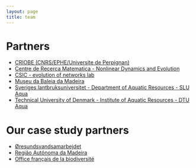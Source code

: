 ```yaml
---
layout: page
title: team
---
```


# Partners

* <a href="https://www.criobe.pf/en/home/" target="_blank">CRIOBE (CNRS/EPHE/Universite de Perpignan)</a>
* <a href="https://sites.google.com/site/nonlineardynamicsevolutionlab/home" target="_blank">Centre de Recerca Matematica - Nonlinear Dynamics and Evolution</a>
* <a href="https://www.ibe.upf-csic.es/valverde" target="_blank">CSIC - evolution of networks lab</a>
* <a href="https://www.museudabaleia.org/en/science-in-museum.html" target="_blank">Museu da Baleia da Madeira</a>
* <a href="https://www.slu.se/en/departments/aquatic-resources1/research/" target="_blank">Sveriges lantbruksuniversitet - Department of Aquatic Resources - SLU Aqua</a>
* <a href="https://aqua.dtu.dk" target="_blank">Technical University of Denmark - Institute of Aquatic Resources - DTU Aqua</a>

# Our case study partners
* <a href="https://oresundsvand.kk.dk" target="_blank">Øresundsvandsamarbejdet</a>
* <a href="https://www.madeira.gov.pt" target="_blank">Região Autónoma da Madeira</a>
* <a href="https://www.ofb.gouv.fr/" target="_blank">Office français de la biodiversité</a>

